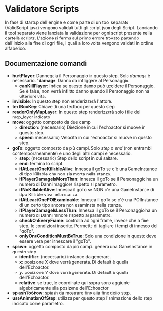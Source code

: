 # Validatore Scripts

In fase di startup dell'engine e come parte di un tool separato (ValidScript.java) vengono validati tutti gli script json degli Script. 
Lanciando il tool separato viene lanciata la validazione per ogni script presente nella cartella scripts. 
L'azione si ferma sul primo errore trovato partendo dall'inizio alla fine di ogni file, i quali a loro volta vengono validati in ordine alfabetico. 

## Documentazione comandi

* **hurtPlayer**: Danneggia il Personaggio in questo step. Solo *damage* è necessario.
  "**damage**: Danno da infliggere al Personaggio.
  * **canKillPlayer**: Indica se questo danno può uccidere il Personaggio. Se è false, non verrà inflitto danno quando il Personaggio non ha ulteriore vita.
* **invisible**: In questo step non renderizzerà l'attore.
* **textBoxKey**: Chiave di una textbox per questo step
* **renderOnlyMapLayer**: In questo step renderizzerà solo i tile del map_layer indicato
* **move**: oggetto composto da due campi
    * **direction**: (necessario) Direzione in cui l'echoactor si muove in questo step.
    * **speed**: (necessario) Velocità in cui l'echoactor si muove in questo step.
* **goTo**: oggetto composto da più campi. Solo *step* o *end* (non entrambi contemporaneamente) e uno degli altri campi è necessario.
    * **step**: (necessario) Step dello script in cui saltare.
    * **end**: termina lo script.
    * **ifAtLeastOneKillableAlive**: Innesca il goTo se c'è una GameInstance di tipo Killable che non sia morta nella stanza.
    * **ifPlayerDamageIsMoreThan**: Innesca il goTo se il Personaggio ha un numero di Danni maggiore rispetto al parametro.
    * **ifNoKillableAlive**: Innesca il goTo se NON c'è una GameInstance di tipo Killable viva nella stanza.
    * **ifAtLeastOnePOIExaminable**: Innesca il goTo se c'è una POIInstance di un certo tipo ancora non esaminata nella stanza.
    * **ifPlayerDamageIsLessThan**: Innesca il goTo se il Personaggio ha un numero di Danni minore rispetto al parametro.
    * **checkOnEveryFrame**: controlla ad ogni frame, invece che a fine step, le condizioni inserite. Permette di tagliare i tempi di innesco del "goTo". 
    * **onlyOneConditionMustBeTrue**: Solo una condizione in questo deve essere vera per innescare il "goTo".
* **spawn**: oggetto composto da più campi. genera una GameInstance in questo step
    * **identifier**: (necessario) instance da generare.
    * **x**: posizione X dove verrà generata. Di default è quella dell'Echoactor.
    * **y**: posizione Y dove verrà generata. Di default è quella dell'Echoactor.
    * **relative**: se true, le coordinate qui sopra sono aggiunte algebricamente alla posizone dell'Echoactor
* **splashToShow**: splash da mostrare fino alla fine dello step.
* **useAnimationOfStep**: utilizza per questo step l'animazione dello step indicato come parametro.
